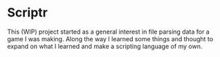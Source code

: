 # Scriptr
This (WIP) project started as a general interest in file parsing data for a game I was making. Along the way I learned some things and thought to expand on what I learned and make a scripting language of my own. 

